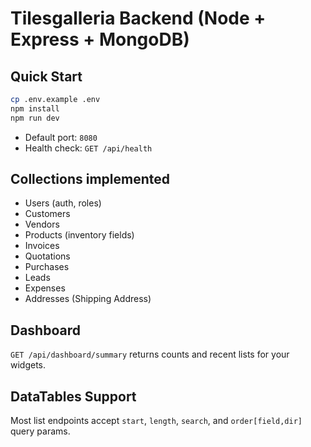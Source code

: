 # Tilesgalleria Backend (Node + Express + MongoDB)

## Quick Start
```bash
cp .env.example .env
npm install
npm run dev
```
- Default port: `8080`
- Health check: `GET /api/health`

## Collections implemented
- Users (auth, roles)
- Customers
- Vendors
- Products (inventory fields)
- Invoices
- Quotations
- Purchases
- Leads
- Expenses
- Addresses (Shipping Address)

## Dashboard
`GET /api/dashboard/summary` returns counts and recent lists for your widgets.

## DataTables Support
Most list endpoints accept `start`, `length`, `search`, and `order[field,dir]` query params.
